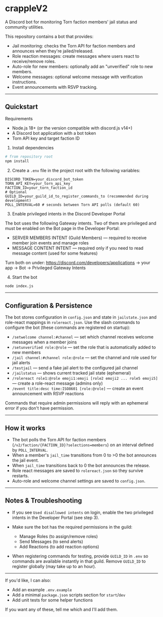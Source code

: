 # crappleV2

A Discord bot for monitoring Torn faction members' jail status and community utilities.

This repository contains a bot that provides:

- Jail monitoring: checks the Torn API for faction members and announces when they're jailed/released.
- Role reaction messages: create messages where users react to receive/remove roles.
- Auto-role for new members: optionally add an "unverified" role to new members.
- Welcome messages: optional welcome message with verification instructions.
- Event announcements with RSVP tracking.

---

## Quickstart

Requirements
- Node.js 18+ (or the version compatible with discord.js v14+)
- A Discord bot application with a bot token
- Torn API key and target faction ID

1. Install dependencies

```bash
# from repository root
npm install
```

2. Create a `.env` file in the project root with the following variables:

```
DISCORD_TOKEN=your_discord_bot_token
TORN_API_KEY=your_torn_api_key
FACTION_ID=your_torn_faction_id
# Optional
GUILD_ID=your_guild_id_to_register_commands_to (recommended during development)
POLL_INTERVAL=60 # seconds between Torn API polls (default 60)
```

3. Enable privileged intents in the Discord Developer Portal

The bot uses the following Gateway intents. Two of them are privileged and must be enabled on the Bot page in the Developer Portal:

- SERVER MEMBERS INTENT (Guild Members) — required to receive member join events and manage roles
- MESSAGE CONTENT INTENT — required only if you need to read message content (used for some features)

Turn both on under: https://discord.com/developers/applications → your app → Bot → Privileged Gateway Intents

4. Start the bot

```bash
node index.js
```

---

## Configuration & Persistence

The bot stores configuration in `config.json` and state in `jailstate.json` and role-react mappings in `rolereact.json`. Use the slash commands to configure the bot (these commands are registered on startup):

- `/setwelcome channel:#channel` — set which channel receives welcome messages when a member joins
- `/setunverified role:@role` — set the role that is automatically added to new members
- `/jail channel:#channel role:@role` — set the channel and role used for jail alerts
- `/testjail` — send a fake jail alert to the configured jail channel
- `/jailstatus` — shows current tracked jail state (ephemeral)
- `/rolereact role1:@role emoji1:emoji [role2 emoji2 ... role5 emoji5]` — create a role-react message (admins only)
- `/event title:desc time:ISO8601 [role:@role]` — create an event announcement with RSVP reactions

Commands that require admin permissions will reply with an ephemeral error if you don't have permission.

---

## How it works

- The bot polls the Torn API for faction members (`/v2/faction/{FACTION_ID}?selections=members`) on an interval defined by `POLL_INTERVAL`.
- When a member's `jail_time` transitions from 0 to >0 the bot announces the jail event.
- When `jail_time` transitions back to 0 the bot announces the release.
- Role react messages are saved to `rolereact.json` so they survive restarts.
- Auto-role and welcome channel settings are saved to `config.json`.

---

## Notes & Troubleshooting

- If you see `Used disallowed intents` on login, enable the two privileged intents in the Developer Portal (see step 3).
- Make sure the bot has the required permissions in the guild:
	- Manage Roles (to assign/remove roles)
	- Send Messages (to send alerts)
	- Add Reactions (to add reaction options)

- When registering commands for testing, provide `GUILD_ID` in `.env` so commands are available instantly in that guild. Remove `GUILD_ID` to register globally (may take up to an hour).

---

If you'd like, I can also:
- Add an example `.env.example`
- Add a minimal `package.json` scripts section for `start`/`dev`
- Add unit tests for some helper functions

If you want any of these, tell me which and I'll add them.